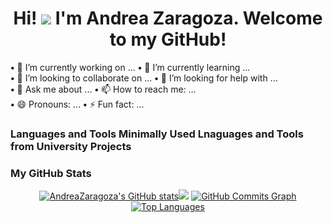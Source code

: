 <!--
**AndreaZaragoza/AndreaZaragoza** is a ✨ _special_ ✨ repository because its `README.md` (this file) appears on your GitHub profile.

Here are some ideas to get you started:

- 🔭 I’m currently working on ...
- 🌱 I’m currently learning ...
- 👯 I’m looking to collaborate on ...
- 🤔 I’m looking for help with ...
- 💬 Ask me about ...
- 📫 How to reach me: ...
- 😄 Pronouns: ...
- ⚡ Fun fact: ...
-->

<h1 align="center">Hi! <img src="https://user-images.githubusercontent.com/18350557/176309783-0785949b-9127-417c-8b55-ab5a4333674e.gif" /> I'm Andrea Zaragoza. Welcome to my GitHub!</h1>

**•** 🔭 I’m currently working on ... **•** 🌱 I’m currently learning ...
<br />
**•** 👯 I’m looking to collaborate on ... **•** 🤔 I’m looking for help with ...
<br />
**•** 💬 Ask me about ... **•** 📫 How to reach me: ...
<br />
**•** 😄 Pronouns: ... **•** ⚡ Fun fact: ...

### Languages and Tools Minimally Used Lnaguages and Tools from University Projects

### My GitHub Stats

<div align="center">
  <a href="http://www.github.com/AndreaZaragoza"><img src="https://github-readme-stats.vercel.app/api?username=AndreaZaragoza&show_icons=true&hide=&count_private=true&title_color=64748b&text_color=ffffff&icon_color=64748b&bg_color=EB545400&hide_border=true&show_icons=true" alt="AndreaZaragoza's GitHub stats"
  href="http://www.github.com/AndreaZaragoza"><img src="https://github-readme-streak-stats.herokuapp.com/?user=AndreaZaragoza&stroke=ffffff&background=EB545400&ring=64748b&fire=64748b&currStreakNum=ffffff&currStreakLabel=64748b&sideNums=ffffff&sideLabels=ffffff&dates=ffffff&hide_border=true" /></a>
  <a href="http://www.github.com/AndreaZaragoza"><img src="https://github-readme-activity-graph.cyclic.app/graph?username=AndreaZaragoza&bg_color=EB545400&color=ffffff&line=64748b&point=ffffff&area_color=181824&area=true&hide_border=true&custom_title=GitHub%20Commits%20Graph" alt="GitHub Commits Graph" /></a>
  <a href="https://github.com/AndreaZaragoza" align="left"><img src="https://github-readme-stats.vercel.app/api/top-langs/?username=AndreaZaragoza&langs_count=10&title_color=64748b&text_color=ffffff&icon_color=64748b&bg_color=EB545400&hide_border=true&locale=en&custom_title=Top%20%Languages" alt="Top Languages" /></a>
 </div>

